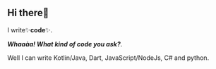 ## Hi there👋

I write:sparkles:**code**:sparkles:.

***Whaaàa! What kind of code you ask?***.

Well I can write Kotlin/Java, Dart, 
JavaScript/NodeJs, C# and python.
